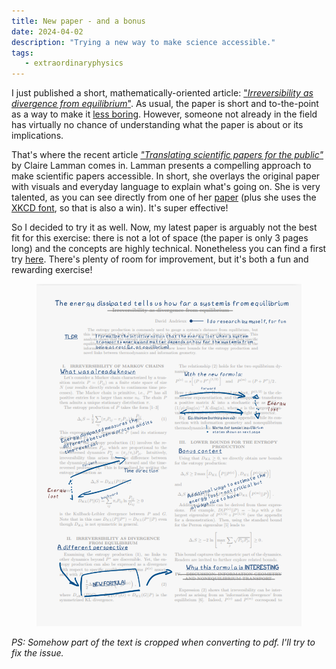 ```yaml
---
title: New paper - and a bonus
date: 2024-04-02
description: "Trying a new way to make science accessible."
tags:
   - extraordinaryphysics
---
```


I just published a short, mathematically-oriented article: ["*Irreversibility as divergence from equilibrium*"](https://arxiv.org/abs/2404.01978).
As usual, the paper is short and to-the-point as a way to make it [less boring](/posts/science_articles_less_boring).
However, someone not already in the field has virtually no chance of understanding what the paper is about or its implications. 

That's where the recent article [*"Translating scientific papers for the public"*](https://pubs.aip.org/physicstoday/article-abstract/77/2/52/3230045/Translating-scientific-papers-for-the-publicEager?redirectedFrom=fulltext) by Claire Lamman comes in. Lamman presents a compelling approach to make scientific papers accessible. 
In short, she overlays the original paper with visuals and everyday language to explain what's going on.
She is very talented, as you can see directly from one of her [paper](https://cmlamman.github.io/doc/fakeRSD_spectra_summary.pdf) (plus she uses the [XKCD font](https://github.com/ipython/xkcd-font), so that is also a win).
It's super effective! 

So I decided to try it as well. 
Now, my latest paper is arguably not the best fit for this exercise: there is not a lot of space (the paper is only 3 pages long) and the concepts are highly technical. 
Nonetheless you can find a first try [here](irreversibility_accessible.pdf). 
There's plenty of room for improvement, but it's both a fun and rewarding exercise!

<figure >
<img style="max-width: 100%; width: 620px; height: auto;" src="irrevpg1.png" width="{{ .Width }}" height="{{ .Height }}" caption="test">
</figure>

*PS: Somehow part of the text is cropped when converting to pdf. I'll try to fix the issue.*

 



